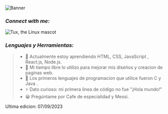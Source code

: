

![Banner](https://lh3.googleusercontent.com/pw/AIL4fc_4giq0qtKEgJDZyFwOZZ1vQzTJM8V-Y86xB9uoyKc8g62CMYZYFjakjf2HvLky4o4ahlsO8TmFHBcVThiRKDHXazhYE4OZw-O4oFNaNYxJJras1EnXbjxcbbvhmbHin1CWnpffCRDg_PVRJ7aMsZ4Vd1I20AtCBEVFmgoqkAu92j0y1RNzemrAiToFBrzhbgVEOZaKu1Xn1EXZ3VI1Q8H_JtJO2wsvVDIiwpxdyc-qeEwYMXwgkz7plFX_-a43dAMlWFDNayME3-mt1i4LYD3-w9jGohz5cYXiVzE-tzbIv5tStKntYUy_5Gk06IkTGCQC6BTGk-3HzI44--Fkm86bTSzqkRAwOofD73fNN8mQg18B29tHITGTEppxWa-NRp6r8Hub0c2-iKLY-YSchzUrOewP48bEH1GsUHrpU7tiG20kZO-KiM0fSrxLi9ewwTy1L96N7IppDMqAc2mT1EqD7vagix4jfBR8dCsZ_5m4ZQSClCYaM-Nitsh_74U1__VdpCdfRDUaGzQW3rGRvio02jl5XIu6UPBp3aPYK9O9hFt6FIdp0msvc71C0yhDj8M0mLfICbbQXSf4p22X6RpRmsL-_IvVgvUuNW5v1CA5kilcjYriPn7EO_AEtmyBGVXg5Si6cUEajpp-N6tUpDmn_GMHWFZzvZK6FMwLDYOP7XasUhYqrZ8wjFqqO2o6IcxHlv4WgClRYgDYB4L32KzOPF1iJZE4yn93-qnsfWa5kbTNGgAWbh-OnVurLJIBZoueqWvwJ9QeFMXiYhqkFAG1qxe-4miVXYW29R0nFZcMzjb8xkZpwO0fPkQx4wsOnr2hutr_gVq7QMj7YU0z7OZRIDzQ6JPzr2CXpcewv0ExEVLZ3nrsExATATEfUQZQugf5niI1ftsqzv-dNUivjQy63Q=w797-h252-s-no?authuser=0)

### ***Connect with me:***
   ![Tux, the Linux mascot](icons8-linkedin-rodeado-de-círculo.gif)


### ***Lenguajes y Herramientas:***



> - 🌱 Actualmente estoy aprendiendo HTML, CSS, JavaScript , React.js, Node.js.
> - 🔭 Mi tiempo libre lo utilizo para mejorar mis diseños y creacion de paginas web.
> - 💬 Los primeros lenguajes de programacion que utilice fueron C y Java .
> - ⚡ Dato curioso: mi primera línea de código no fue "¡Hola mundo!"
> - 😀 Pregúntame por Cafe de especialidad y Messi.


Ultima edicion: 07/09/2023

